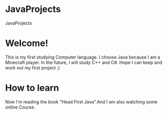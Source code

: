 # JavaProjects
JavaProjects
# Welcome!
This is my first studying Computer language. I choose Java because I am a Minecraft player.
In the future, I will study C++ and C#. 
Hope I can keep and work out my first project ;)
# How to learn 
Now I'm reading the book "Head First Java".And I am also watching some online Course.
